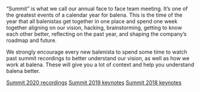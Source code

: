“Summit” is what we call our annual face to face team meeting. It’s one of the greatest events of a calendar year for balena. This is the time of the year that all balenistas get together in one place and spend one week together aligning on our vision, hacking, brainstorming, getting to know each other better, reflecting on the past year, and shaping the company’s roadmap and future.  

We strongly encourage every new balenista to spend some time to watch past summit recordings to better understand our vision, as well as how we work at balena. These will give you a lot of context and help you understand balena better. 

[Summit 2020 recordings](https://github.com/balena-io/balena-io/wiki/Summit-2020) 
[Summit 2019 keynotes](https://github.com/balena-io/balena-io/wiki/Summit-2019-Keynotes)
[Summit 2018 keynotes](https://github.com/balena-io/balena-io/wiki/Summit-2018-Keynotes) 